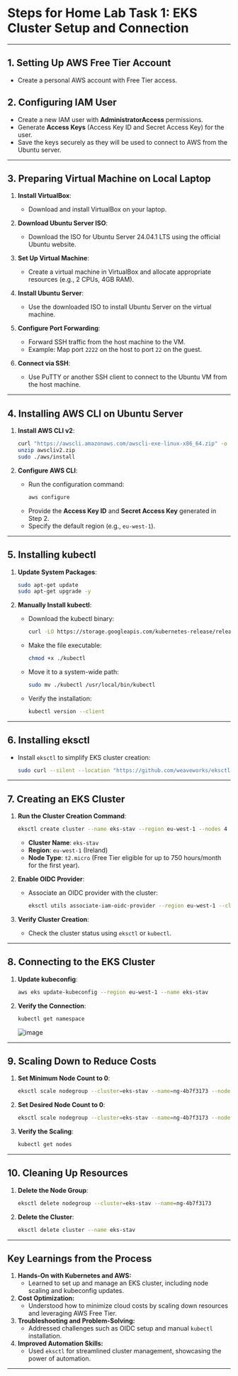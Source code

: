 # Steps for Home Lab Task 1: EKS Cluster Setup and Connection

---

## 1. Setting Up AWS Free Tier Account
- Create a personal AWS account with Free Tier access.

## 2. Configuring IAM User
- Create a new IAM user with **AdministratorAccess** permissions.
- Generate **Access Keys** (Access Key ID and Secret Access Key) for the user.
- Save the keys securely as they will be used to connect to AWS from the Ubuntu server.

---

## 3. Preparing Virtual Machine on Local Laptop
1. **Install VirtualBox**:
   - Download and install VirtualBox on your laptop.

2. **Download Ubuntu Server ISO**:
   - Download the ISO for Ubuntu Server 24.04.1 LTS using the official Ubuntu website.

3. **Set Up Virtual Machine**:
   - Create a virtual machine in VirtualBox and allocate appropriate resources (e.g., 2 CPUs, 4GB RAM).

4. **Install Ubuntu Server**:
   - Use the downloaded ISO to install Ubuntu Server on the virtual machine.

5. **Configure Port Forwarding**:
   - Forward SSH traffic from the host machine to the VM.
   - Example: Map port `2222` on the host to port `22` on the guest.

6. **Connect via SSH**:
   - Use PuTTY or another SSH client to connect to the Ubuntu VM from the host machine.

---

## 4. Installing AWS CLI on Ubuntu Server
1. **Install AWS CLI v2**:
   ```bash
   curl "https://awscli.amazonaws.com/awscli-exe-linux-x86_64.zip" -o "awscliv2.zip"
   unzip awscliv2.zip
   sudo ./aws/install
   ```

2. **Configure AWS CLI**:
   - Run the configuration command:
     ```bash
     aws configure
     ```
   - Provide the **Access Key ID** and **Secret Access Key** generated in Step 2.
   - Specify the default region (e.g., `eu-west-1`).

---

## 5. Installing kubectl
1. **Update System Packages**:
   ```bash
   sudo apt-get update
   sudo apt-get upgrade -y
   ```

2. **Manually Install kubectl**:
   - Download the kubectl binary:
     ```bash
     curl -LO https://storage.googleapis.com/kubernetes-release/release/$(curl -s https://storage.googleapis.com/kubernetes-release/release/stable.txt)/bin/linux/amd64/kubectl
     ```
   - Make the file executable:
     ```bash
     chmod +x ./kubectl
     ```
   - Move it to a system-wide path:
     ```bash
     sudo mv ./kubectl /usr/local/bin/kubectl
     ```
   - Verify the installation:
     ```bash
     kubectl version --client
     ```

---

## 6. Installing eksctl
- Install `eksctl` to simplify EKS cluster creation:
  ```bash
  sudo curl --silent --location "https://github.com/weaveworks/eksctl/releases/latest/download/eksctl_$(uname -s)_amd64.tar.gz" | sudo tar xz -C /usr/local/bin
  ```

---

## 7. Creating an EKS Cluster
1. **Run the Cluster Creation Command**:
   ```bash
   eksctl create cluster --name eks-stav --region eu-west-1 --nodes 4 --node-type t2.micro --managed
   ```
   - **Cluster Name**: `eks-stav`  
   - **Region**: `eu-west-1` (Ireland)  
   - **Node Type**: `t2.micro` (Free Tier eligible for up to 750 hours/month for the first year).

2. **Enable OIDC Provider**:
   - Associate an OIDC provider with the cluster:
     ```bash
     eksctl utils associate-iam-oidc-provider --region eu-west-1 --cluster eks-stav --approve
     ```

3. **Verify Cluster Creation**:
   - Check the cluster status using `eksctl` or `kubectl`.

---

## 8. Connecting to the EKS Cluster
1. **Update kubeconfig**:
   ```bash
   aws eks update-kubeconfig --region eu-west-1 --name eks-stav
   ```
2. **Verify the Connection**:
   ```bash
   kubectl get namespace
   ```
   ![image](https://github.com/user-attachments/assets/ee210189-1f6e-410f-a51f-50765adb14f8)


---

## 9. Scaling Down to Reduce Costs
1. **Set Minimum Node Count to 0**:
   ```bash
   eksctl scale nodegroup --cluster=eks-stav --name=ng-4b7f3173 --nodes-min=0
   ```

2. **Set Desired Node Count to 0**:
   ```bash
   eksctl scale nodegroup --cluster=eks-stav --name=ng-4b7f3173 --nodes=0
   ```

3. **Verify the Scaling**:
   ```bash
   kubectl get nodes
   ```

---

## 10. Cleaning Up Resources
1. **Delete the Node Group**:
   ```bash
   eksctl delete nodegroup --cluster=eks-stav --name=ng-4b7f3173
   ```

2. **Delete the Cluster**:
   ```bash
   eksctl delete cluster --name eks-stav
   ```

---

## Key Learnings from the Process
1. **Hands-On with Kubernetes and AWS:**
   - Learned to set up and manage an EKS cluster, including node scaling and kubeconfig updates.
2. **Cost Optimization:**
   - Understood how to minimize cloud costs by scaling down resources and leveraging AWS Free Tier.
3. **Troubleshooting and Problem-Solving:**
   - Addressed challenges such as OIDC setup and manual `kubectl` installation.
4. **Improved Automation Skills:**
   - Used `eksctl` for streamlined cluster management, showcasing the power of automation.

---

